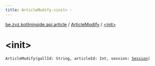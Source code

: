 ```yaml
---
title: ArticleModify.<init> - 
---
```


[be.zvz.kotlininside.api.article](../index.html) / [ArticleModify](index.html) / [&lt;init&gt;](./-init-.html)

# &lt;init&gt;

`ArticleModify(gallId: String, articleId: Int, session: `[`Session`](../../be.zvz.kotlininside.session/-session/index.html)`)`